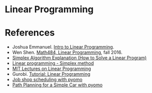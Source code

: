 # Linear Programming

# References

 - Joshua Emmanuel. [Intro to Linear Programming](https://www.youtube.com/watch?v=0TD9EQcheZM&list=PLD3fYc0bAjC-Wc4icC2F34Bry3oLpFb8B).
 - Wen Shen. [Math484, Linear Programming](https://www.youtube.com/watch?v=fqziNhUH2AY&list=PLbxFfU5GKZz1Tm_9RR5M_uvdOXpJJ8LC3&index=38), fall 2016. 
 - [Simplex Algorithm Explanation (How to Solve a Linear Program)](https://www.youtube.com/watch?v=RO5477EKlXE)
 - [Linear programming - Simplex method](https://www.youtube.com/playlist?list=PLlCWmLrQuBh2I32BHTGFg1SbSvkvfSoPc)
 - [MIT Lectures on Linear Programming](https://www.youtube.com/playlist?list=PLnpTsC7KB55OGFCiV-XXZzD-elZm6ECOh)
 - Gurobi. [Tutorial: Linear Programming](https://www.gurobi.com/resource/mathematical-programming-tutorial-linear-programming/)
 - [Job shop scheduling with pyomo](https://jckantor.github.io/ND-Pyomo-Cookbook/04.02-Machine-Bottleneck.html)
 - [Path Planning for a Simple Car with pyomo](https://jckantor.github.io/ND-Pyomo-Cookbook/06.03-Path-Planning-for-a-Simple-Car.html)
 





